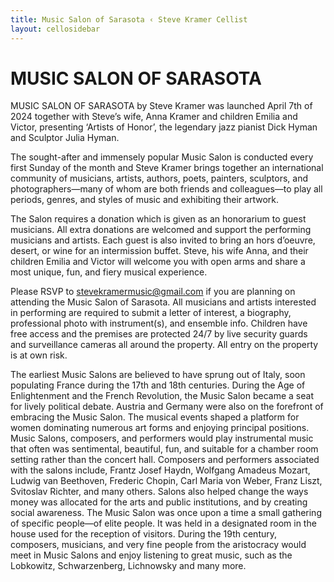 ```yaml
---
title: Music Salon of Sarasota ‹ Steve Kramer Cellist
layout: cellosidebar
---
```

# MUSIC SALON OF SARASOTA
MUSIC SALON OF SARASOTA by Steve Kramer was launched April 7th of 2024 together with Steve’s wife, Anna Kramer and children Emilia and Victor, presenting ‘Artists of Honor’, the legendary jazz pianist Dick Hyman and Sculptor Julia Hyman.

The sought-after and immensely popular Music Salon is conducted every first Sunday of the month and Steve Kramer brings together an international community of musicians, artists, authors, poets, painters, sculptors, and photographers—many of whom are both friends and colleagues—to play all periods, genres, and styles of music and exhibiting their artwork. 

The Salon requires a donation which is given as an honorarium to guest musicians.  All extra donations are welcomed and support the performing musicians and artists.  Each guest is also invited to bring an hors d’oeuvre, desert, or wine for an intermission buffet.  Steve, his wife Anna, and their children Emilia and Victor will welcome you with open arms and share a most unique, fun, and fiery musical experience.  

Please RSVP to [stevekramermusic@gmail.com](mailto:stevekramermusic@gmail.com) if you are planning on attending the Music Salon of Sarasota.  All musicians and artists interested in performing are required to submit a letter of interest, a biography, professional photo with instrument(s), and ensemble info.  Children have free access and the premises are protected 24/7 by live security guards and surveillance cameras all around the property.  All entry on the property is at own risk.

The earliest Music Salons are believed to have sprung out of Italy, soon populating France during the 17th and 18th centuries.  During the Age of Enlightenment and the French Revolution, the Music Salon became a seat for lively political debate.  Austria and Germany were also on the forefront of embracing the Music Salon.  The musical events shaped a platform for women dominating numerous art forms and enjoying principal positions.  Music Salons, composers, and performers would play instrumental music that often was sentimental, beautiful, fun, and suitable for a chamber room setting rather than the concert hall.  Composers and performers associated with the salons include, Frantz Josef Haydn, Wolfgang Amadeus Mozart, Ludwig van Beethoven, Frederic Chopin, Carl Maria von Weber, Franz Liszt, Svitoslav Richter, and many others.  Salons also helped change the ways money was allocated for the arts and public institutions, and by creating social awareness.   The Music Salon was once upon a time a small gathering of specific people—of elite people.  It was held in a designated room in the house used for the reception of visitors.  During the 19th century, composers, musicians, and very fine people from the aristocracy would meet in Music Salons and enjoy listening to great music, such as the Lobkowitz, Schwarzenberg, Lichnowsky and many more.


